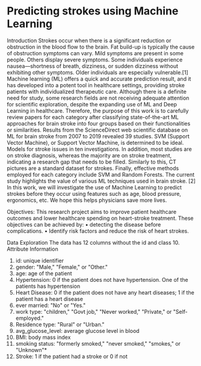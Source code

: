 # Predicting strokes using Machine Learning
Introduction 
Strokes occur when there is a significant reduction or obstruction in the blood flow to the brain. Fat build-up is typically the cause of obstruction symptoms can vary.
Mild symptoms are present in some people. Others display severe symptoms. Some individuals experience nausea—shortness of breath, dizziness, or sudden dizziness without 
exhibiting other symptoms. Older individuals are especially vulnerable.[1] Machine learning (ML) offers a quick and accurate prediction result, and it has developed into 
a potent tool in healthcare settings, providing stroke patients with individualized therapeutic care. Although there is a definite need for study, some research fields
are not receiving adequate attention for scientific exploration, despite the expanding use of ML and Deep Learning in healthcare. Therefore, the purpose of this work 
is to carefully review papers for each category after classifying state-of-the-art ML approaches for brain stroke into four groups based on their functionalities or 
similarities. Results from the ScienceDirect web scientific database on ML for brain stroke from 2007 to 2019 revealed 39 studies. SVM (Support Vector Machine), or 
Support Vector Machine, is determined to be ideal. Models for stroke issues in ten investigations. In addition, most studies are on stroke diagnosis, whereas the 
majority are on stroke treatment, indicating a research gap that needs to be filled. Similarly to this, CT pictures are a standard dataset for strokes. Finally, 
effective methods employed for each category include SVM and Random Forests. The current study highlights the value of various ML techniques used in brain stroke.
[2] In this work, we will investigate the use of Machine Learning to predict strokes before they occur using features such as age, blood pressure, ergonomics, etc.
We hope this helps physicians save more lives.

Objectives:
This research project aims to improve patient healthcare outcomes and lower healthcare spending on heart-stroke treatment. These objectives can be achieved by: 
•	detecting the disease before complications.
•	Identify risk factors and reduce the risk of heart strokes. 

Data Exploration
The data has 12 columns without the id and class 10.
Attribute Information
1) id: unique identifier
2) gender: "Male," "Female," or "Other."
3) age: age of the patient
4) Hypertension: 0 if the patient does not have hypertension. One of the patients has hypertension
5) Heart Disease: 0 if the patient does not have any heart diseases; 1 if the patient has a heart disease
6) ever married: "No" or "Yes."
7) work type: "children," "Govt job," "Never worked," "Private," or "Self-employed."
8) Residence type: "Rural" or "Urban."
9) avg_glucose_level: average glucose level in blood
10) BMI: body mass index
11) smoking status: "formerly smoked," "never smoked," "smokes," or "Unknown"*
12) Stroke: 1 if the patient had a stroke or 0 if not

